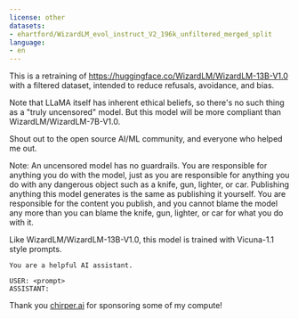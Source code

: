 ```yaml
---
license: other
datasets:
- ehartford/WizardLM_evol_instruct_V2_196k_unfiltered_merged_split
language:
- en
---
```


This is a retraining of https://huggingface.co/WizardLM/WizardLM-13B-V1.0 with a filtered dataset, intended to reduce refusals, avoidance, and bias.

Note that LLaMA itself has inherent ethical beliefs, so there's no such thing as a "truly uncensored" model.  But this model will be more compliant than WizardLM/WizardLM-7B-V1.0.

Shout out to the open source AI/ML community, and everyone who helped me out.

Note: An uncensored model has no guardrails. You are responsible for anything you do with the model, just as you are responsible for anything you do with any dangerous object such as a knife, gun, lighter, or car. Publishing anything this model generates is the same as publishing it yourself. You are responsible for the content you publish, and you cannot blame the model any more than you can blame the knife, gun, lighter, or car for what you do with it.

Like WizardLM/WizardLM-13B-V1.0, this model is trained with Vicuna-1.1 style prompts.

```
You are a helpful AI assistant.

USER: <prompt>
ASSISTANT:
```

Thank you [chirper.ai](https://chirper.ai) for sponsoring some of my compute!